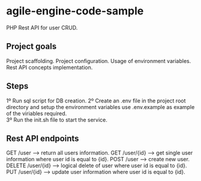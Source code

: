 # agile-engine-code-sample
PHP Rest API for user CRUD.

## Project goals
Project scaffolding. 
Project configuration. 
Usage of environment variables. 
Rest API concepts implementation. 

## Steps
1º Run sql script for DB creation. 
2º Create an .env file in the project root directory and setup the environment variables use .env.example as example of the viriables required.  
3º Run the init.sh file to start the service.  


## Rest API endpoints
GET /user --> return all users information. 
GET /user/{id} --> get single user information where user id is equal to {id}. 
POST /user --> create new user. 
DELETE /user/{id} --> logical delete of user where user id is equal to {id}. 
PUT /user/{id} --> update user information where user id is equal to {id}. 
